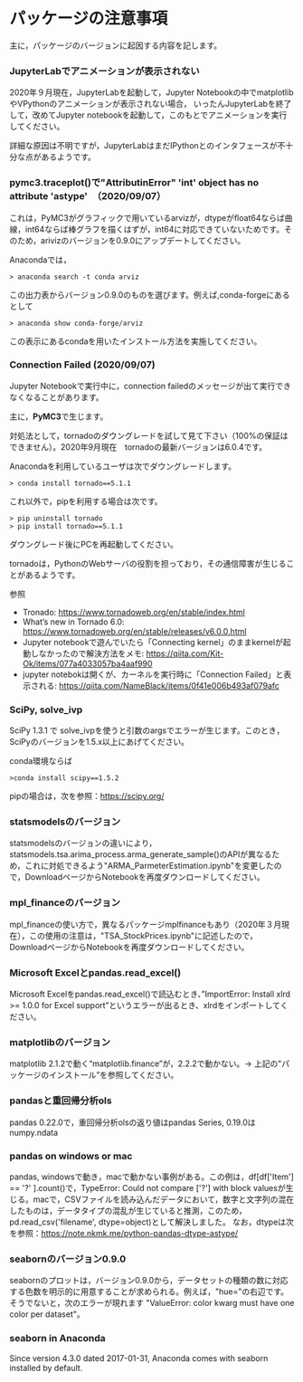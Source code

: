 # パッケージの注意事項

主に，パッケージのバージョンに起因する内容を記します。

### JupyterLabでアニメーションが表示されない
2020年９月現在，JupyterLabを起動して，Jupyter Notebookの中でmatplotlibやVPythonのアニメーションが表示されない場合，
いったんJupyterLabを終了して，改めてJupyter notebookを起動して，このもとでアニメーションを実行してください。

詳細な原因は不明ですが，JupyterLabはまだIPythonとのインタフェースが不十分な点があるようです。


### pymc3.traceplot()で"AttributinError" 'int' object has no attribute 'astype'　（2020/09/07）
これは，PyMC3がグラフィックで用いているarvizが，dtypeがfloat64ならば曲線，int64ならば棒グラフを描くはずが，int64に対応できていないためです。そのため，arivizのバージョンを0.9.0にアップデートしてください。

Anacondaでは，
```
> anaconda search -t conda arviz
```
この出力表からバージョン0.9.0のものを選びます。例えば,conda-forgeにあるとして
```
> anaconda show conda-forge/arviz
```
この表示にあるcondaを用いたインストール方法を実施してください。


### Connection Failed  (2020/09/07)
Jupyter Notebookで実行中に，connection failedのメッセージが出て実行できなくなることがあります。

主に，**PyMC3**で生じます。

対処法として，tornadoのダウングレードを試して見て下さい（100\%の保証はできません）。2020年9月現在　tornadoの最新バージョンは6.0.4です。

Anacondaを利用しているユーザは次でダウングレードします。
```
> conda install tornado==5.1.1
```
これ以外で，pipを利用する場合は次です。
```
> pip uninstall tornado
> pip install tornado==5.1.1
```
ダウングレード後にPCを再起動してください。

tornadoは，PythonのWebサーバの役割を担っており，その通信障害が生じることがあるようです。

参照
- Tronado: https://www.tornadoweb.org/en/stable/index.html
- What’s new in Tornado 6.0: https://www.tornadoweb.org/en/stable/releases/v6.0.0.html
- Jupyter notebookで遊んでいたら「Connecting kernel」のままkernelが起動しなかったので解決方法をメモ: https://qiita.com/Kit-Ok/items/077a4033057ba4aaf990
- jupyter notebokは開くが、カーネルを実行時に「Connection Failed」と表示される: https://qiita.com/NameBlack/items/0f41e006b493af079afc

### SciPy, solve_ivp
SciPy 1.3.1 で solve_ivpを使うと引数のargsでエラーが生じます。このとき，SciPyのバージョンを1.5.x以上にあげてください。

conda環境ならば
```
>conda install scipy==1.5.2
```
pipの場合は，次を参照：https://scipy.org/

### statsmodelsのバージョン
 statsmodelsのバージョンの違いにより，statsmodels.tsa.arima_process.arma_generate_sample()のAPIが異なるため，これに対処できるよう"ARMA_ParmeterEstimation.ipynb"を変更したので，DownloadページからNotebookを再度ダウンロードしてください。


### mpl_financeのバージョン
mpl_financeの使い方で，異なるパッケージmplfinanceもあり（2020年３月現在），この使用の注意は，"TSA_StockPrices.ipynb"に記述したので，DownloadページからNotebookを再度ダウンロードしてください。


### Microsoft Excelとpandas.read_excel()
Microsoft Excelをpandas.read_excel()で読込むとき、”ImportError: Install xlrd >= 1.0.0 for Excel support”というエラーが出るとき、xlrdをインポートしてください。

### matplotlibのバージョン
matplotlib 2.1.2で動く“matplotlib.finance”が，2.2.2で動かない。-> 上記の"パッケージのインストール”を参照してください。

### pandasと重回帰分析ols
pandas 0.22.0で，重回帰分析olsの返り値はpandas Series,  0.19.0はnumpy.ndata

### pandas on windows or mac
pandas,  windowsで動き，macで動かない事例がある。この例は，df[df['Item'] == '?' ].count()で，TypeError: Could not compare ['?'] with block valuesが生じる。macで，CSVファイルを読み込んだデータにおいて，数字と文字列の混在したものは，データタイプの混乱が生じていると推測，このため，pd.read_csv('filename', dtype=object)として解決しました。
なお，dtypeは次を参照：https://note.nkmk.me/python-pandas-dtype-astype/


### seabornのバージョン0.9.0
seabornのプロットは，バージョン0.9.0から，データセットの種類の数に対応する色数を明示的に用意することが求められる。例えば，"hue="の右辺です。
そうでないと，次のエラーが現れます "ValueError: color kwarg must have one color per dataset"。

### seaborn in Anaconda
Since version 4.3.0 dated 2017-01-31, Anaconda comes with seaborn installed by default.